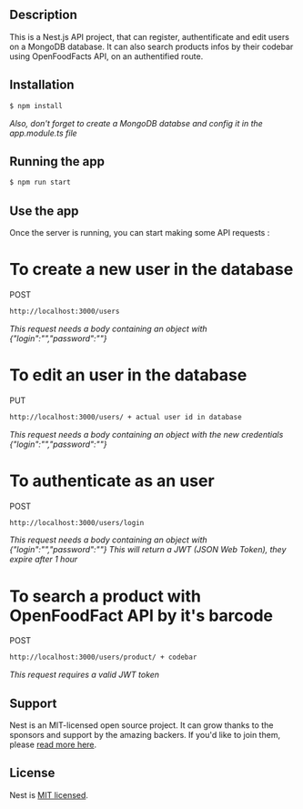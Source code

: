 ## Description

This is a Nest.js API project, that can register, authentificate and edit users on a MongoDB database.
It can also search products infos by their codebar using OpenFoodFacts API, on an authentified route. 

## Installation

```bash
$ npm install
```

*Also, don't forget to create a MongoDB databse and config it in the app.module.ts file*

## Running the app

```bash
$ npm run start
```

## Use the app

Once the server is running, you can start making some API requests :


# To create a new user in the database

POST
```bash
http://localhost:3000/users
```
*This request needs a body containing an object with {"login":"","password":""}*


# To edit an user in the database

PUT
```bash
http://localhost:3000/users/ + actual user id in database
```
*This request needs a body containing an object with the new credentials {"login":"","password":""}*

# To authenticate as an user

POST
```bash
http://localhost:3000/users/login
```
*This request needs a body containing an object with {"login":"","password":""}*
*This will return a JWT (JSON Web Token), they expire after 1 hour*

# To search a product with OpenFoodFact API by it's barcode

POST
```bash
http://localhost:3000/users/product/ + codebar
```
*This request requires a valid JWT token*

## Support

Nest is an MIT-licensed open source project. It can grow thanks to the sponsors and support by the amazing backers. If you'd like to join them, please [read more here](https://docs.nestjs.com/support).

## License

Nest is [MIT licensed](LICENSE).
